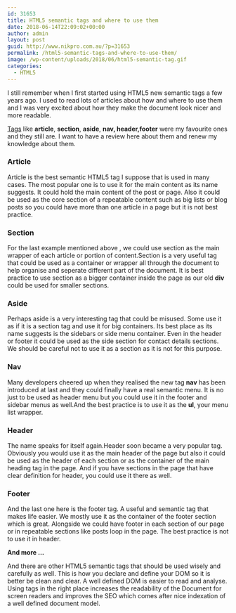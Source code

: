```yaml
---
id: 31653
title: HTML5 semantic tags and where to use them
date: 2018-06-14T22:09:02+00:00
author: admin
layout: post
guid: http://www.nikpro.com.au/?p=31653
permalink: /html5-semantic-tags-and-where-to-use-them/
image: /wp-content/uploads/2018/06/html5-semantic-tag.gif
categories:
  - HTML5
---
```

I still remember when I first started using HTML5 new semantic tags a few years ago. I used to read lots of articles about how and where to use them and I was very excited about how they make the document look nicer and more readable.

<a href="https://codepen.io/mi-lee/post/an-overview-of-html5-semantics" target="_blank" rel="noopener noreferrer">Tags</a> like **article**, **section**, **aside**, **nav, header,footer** were my favourite ones and they still are. I want to have a review here about them and renew my knowledge about them.

### Article

Article is the best semantic HTML5 tag I suppose that is used in many cases. The most popular one is to use it for the main content as its name suggests. It could hold the main content of the post or page. Also it could be used as the core section of a repeatable content such as big lists or blog posts so you could have more than one article in a page but it is not best practice.

### Section

For the last example mentioned above , we could use section as the main wrapper of each article or portion of content.Section is a very useful tag that could be used as a container or wrapper all through the document to help organise and seperate different part of the document. It is best practice to use section as a bigger container inside the page as our old **div** could be used for smaller sections.

### Aside

Perhaps aside is a very interesting tag that could be misused. Some use it as if it is a section tag and use it for big containers. Its best place as its name suggests is the sidebars or side menu container. Even in the header or footer it could be used as the side section for contact details sections. We should be careful not to use it as a section as it is not for this purpose.

### Nav

Many developers cheered up when they realised the new tag **nav** has been introduced at last and they could finally have a real semantic menu. It is no just to be used as header menu but you could use it in the footer and sidebar menus as well.And the best practice is to use it as the **ul**, your menu list wrapper.

### Header

The name speaks for itself again.Header soon became a very popular tag. Obviously you would use it as the main header of the page but also it could be used as the header of each section or as the container of the main heading tag in the page. And if you have sections in the page that have clear definition for header, you could use it there as well.

### Footer

And the last one here is the footer tag. A useful and semantic tag that makes life easier. We mostly use it as the container of the footer section which is great. Alongside we could have footer in each section of our page or in repeatable sections like posts loop in the page. The best practice is not to use it in header.

**And more &#8230;**

And there are other HTML5 semantic tags that should be used wisely and carefully as well. This is how you declare and define your DOM so it is better be clean and clear. A well defined DOM is easier to read and analyse. Using tags in the right place increases the readability of the Document for screen readers and improves the SEO which comes after nice indexation of a well defined document model.